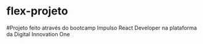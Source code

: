 # flex-projeto
#Projeto feito através do bootcamp Impulso React Developer na plataforma da Digital Innovation One
